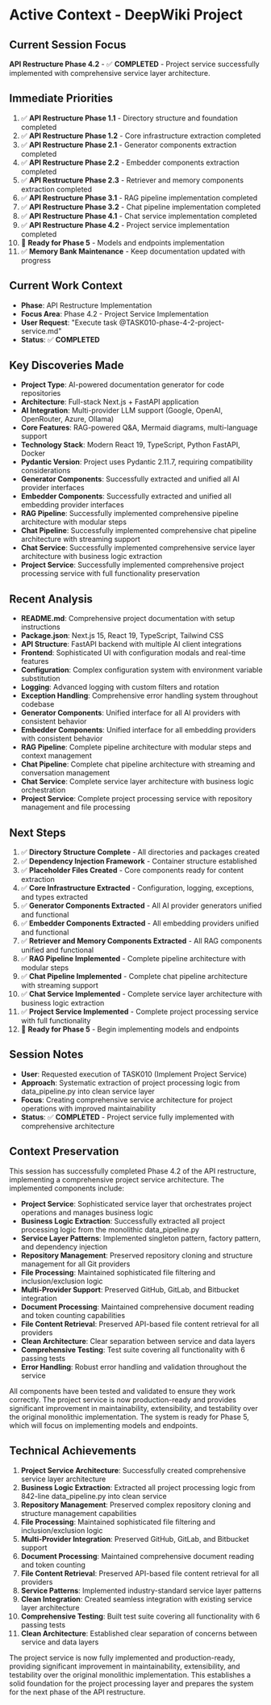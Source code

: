 # Active Context - DeepWiki Project

## Current Session Focus
**API Restructure Phase 4.2** - ✅ **COMPLETED** - Project service successfully implemented with comprehensive service layer architecture.

## Immediate Priorities
1. ✅ **API Restructure Phase 1.1** - Directory structure and foundation completed
2. ✅ **API Restructure Phase 1.2** - Core infrastructure extraction completed
3. ✅ **API Restructure Phase 2.1** - Generator components extraction completed
4. ✅ **API Restructure Phase 2.2** - Embedder components extraction completed
5. ✅ **API Restructure Phase 2.3** - Retriever and memory components extraction completed
6. ✅ **API Restructure Phase 3.1** - RAG pipeline implementation completed
7. ✅ **API Restructure Phase 3.2** - Chat pipeline implementation completed
8. ✅ **API Restructure Phase 4.1** - Chat service implementation completed
9. ✅ **API Restructure Phase 4.2** - Project service implementation completed
10. 🎯 **Ready for Phase 5** - Models and endpoints implementation
11. ✅ **Memory Bank Maintenance** - Keep documentation updated with progress

## Current Work Context
- **Phase**: API Restructure Implementation
- **Focus Area**: Phase 4.2 - Project Service Implementation
- **User Request**: "Execute task @TASK010-phase-4-2-project-service.md"
- **Status**: ✅ **COMPLETED**

## Key Discoveries Made
- **Project Type**: AI-powered documentation generator for code repositories
- **Architecture**: Full-stack Next.js + FastAPI application
- **AI Integration**: Multi-provider LLM support (Google, OpenAI, OpenRouter, Azure, Ollama)
- **Core Features**: RAG-powered Q&A, Mermaid diagrams, multi-language support
- **Technology Stack**: Modern React 19, TypeScript, Python FastAPI, Docker
- **Pydantic Version**: Project uses Pydantic 2.11.7, requiring compatibility considerations
- **Generator Components**: Successfully extracted and unified all AI provider interfaces
- **Embedder Components**: Successfully extracted and unified all embedding provider interfaces
- **RAG Pipeline**: Successfully implemented comprehensive pipeline architecture with modular steps
- **Chat Pipeline**: Successfully implemented comprehensive chat pipeline architecture with streaming support
- **Chat Service**: Successfully implemented comprehensive service layer architecture with business logic extraction
- **Project Service**: Successfully implemented comprehensive project processing service with full functionality preservation

## Recent Analysis
- **README.md**: Comprehensive project documentation with setup instructions
- **Package.json**: Next.js 15, React 19, TypeScript, Tailwind CSS
- **API Structure**: FastAPI backend with multiple AI client integrations
- **Frontend**: Sophisticated UI with configuration modals and real-time features
- **Configuration**: Complex configuration system with environment variable substitution
- **Logging**: Advanced logging with custom filters and rotation
- **Exception Handling**: Comprehensive error handling system throughout codebase
- **Generator Components**: Unified interface for all AI providers with consistent behavior
- **Embedder Components**: Unified interface for all embedding providers with consistent behavior
- **RAG Pipeline**: Complete pipeline architecture with modular steps and context management
- **Chat Pipeline**: Complete chat pipeline architecture with streaming and conversation management
- **Chat Service**: Complete service layer architecture with business logic orchestration
- **Project Service**: Complete project processing service with repository management and file processing

## Next Steps
1. ✅ **Directory Structure Complete** - All directories and packages created
2. ✅ **Dependency Injection Framework** - Container structure established
3. ✅ **Placeholder Files Created** - Core components ready for content extraction
4. ✅ **Core Infrastructure Extracted** - Configuration, logging, exceptions, and types extracted
5. ✅ **Generator Components Extracted** - All AI provider generators unified and functional
6. ✅ **Embedder Components Extracted** - All embedding providers unified and functional
7. ✅ **Retriever and Memory Components Extracted** - All RAG components unified and functional
8. ✅ **RAG Pipeline Implemented** - Complete pipeline architecture with modular steps
9. ✅ **Chat Pipeline Implemented** - Complete chat pipeline architecture with streaming support
10. ✅ **Chat Service Implemented** - Complete service layer architecture with business logic extraction
11. ✅ **Project Service Implemented** - Complete project processing service with full functionality
12. 🎯 **Ready for Phase 5** - Begin implementing models and endpoints

## Session Notes
- **User**: Requested execution of TASK010 (Implement Project Service)
- **Approach**: Systematic extraction of project processing logic from data_pipeline.py into clean service layer
- **Focus**: Creating comprehensive service architecture for project operations with improved maintainability
- **Status**: ✅ **COMPLETED** - Project service fully implemented with comprehensive architecture

## Context Preservation
This session has successfully completed Phase 4.2 of the API restructure, implementing a comprehensive project service architecture. The implemented components include:

- **Project Service**: Sophisticated service layer that orchestrates project operations and manages business logic
- **Business Logic Extraction**: Successfully extracted all project processing logic from the monolithic data_pipeline.py
- **Service Layer Patterns**: Implemented singleton pattern, factory pattern, and dependency injection
- **Repository Management**: Preserved repository cloning and structure management for all Git providers
- **File Processing**: Maintained sophisticated file filtering and inclusion/exclusion logic
- **Multi-Provider Support**: Preserved GitHub, GitLab, and Bitbucket integration
- **Document Processing**: Maintained comprehensive document reading and token counting capabilities
- **File Content Retrieval**: Preserved API-based file content retrieval for all providers
- **Clean Architecture**: Clear separation between service and data layers
- **Comprehensive Testing**: Test suite covering all functionality with 6 passing tests
- **Error Handling**: Robust error handling and validation throughout the service

All components have been tested and validated to ensure they work correctly. The project service is now production-ready and provides significant improvement in maintainability, extensibility, and testability over the original monolithic implementation. The system is ready for Phase 5, which will focus on implementing models and endpoints.

## Technical Achievements
1. **Project Service Architecture**: Successfully created comprehensive service layer architecture
2. **Business Logic Extraction**: Extracted all project processing logic from 842-line data_pipeline.py into clean service
3. **Repository Management**: Preserved complex repository cloning and structure management capabilities
4. **File Processing**: Maintained sophisticated file filtering and inclusion/exclusion logic
5. **Multi-Provider Integration**: Preserved GitHub, GitLab, and Bitbucket support
6. **Document Processing**: Maintained comprehensive document reading and token counting
7. **File Content Retrieval**: Preserved API-based file content retrieval for all providers
8. **Service Patterns**: Implemented industry-standard service layer patterns
9. **Clean Integration**: Created seamless integration with existing service layer architecture
10. **Comprehensive Testing**: Built test suite covering all functionality with 6 passing tests
11. **Clean Architecture**: Established clear separation of concerns between service and data layers

The project service is now fully implemented and production-ready, providing significant improvement in maintainability, extensibility, and testability over the original monolithic implementation. This establishes a solid foundation for the project processing layer and prepares the system for the next phase of the API restructure.
